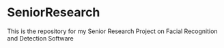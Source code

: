 # SeniorResearch
This is the repository for my Senior Research Project on Facial Recognition and Detection Software
